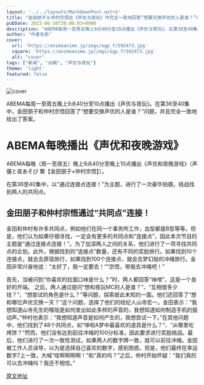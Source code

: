 ```yaml
---
layout: '../../layouts/MarkdownPost.astro'
title: "金田朋子＆仲村宗悟在《声优与夜玩》中完全一致地回答“想要交换声优的人是谁？”问题！"
pubDate: 2023-06-16T20:00:03+0900
description: "ABEMA每周一至周五晚上9点40分至10点播出《声优与夜玩》。在第36至40集中，金田朋子和仲村宗悟回答了“想要交换声优的人是谁？”问题，并且完全一致地给出了答案。"
author: "作者名称"
cover:
  url: 'https://animeanime.jp/imgs/ogp_f/592473.jpg'
  square: 'https://animeanime.jp/imgs/ogp_f/592473.jpg'
  alt: "cover"
tags: ["新闻", "动画", "声优与夜玩"]
theme: 'light'
featured: false
---
```


![cover](https://animeanime.jp/imgs/ogp_f/592473.jpg)

ABEMA每周一至周五晚上9点40分至10点播出《声优与夜玩》。在第36至40集中，金田朋子和仲村宗悟回答了“想要交换声优的人是谁？”问题，并且完全一致地给出了答案。

# ABEMA每晚播出《声优和夜晚游戏》

ABEMA每晚（周一至周五）晚上9点40分至晚上10点播出《声优和夜晚游戏》（声優と夜あそび 繋【金田朋子×仲村宗悟】）。

在第36至40集中，以“通过连接点连接！”为主题，进行了一次豪华拍摄，挑战找到两人的共同点。

## 金田朋子和仲村宗悟通过“共同点”连接！

金田和仲村有许多共同点，例如他们在同一个事务所工作，血型都是B型等等。但是，他们认为如果仔细寻找，一定会有更多的共同点和“连接点”，因此本次节目的主题是“通过连接点连接！”。为了加深两人之间的关系，他们进行了一项寻找共同点的企划。此外，根据找到的“连接点”数量，还有不同的奖励旅行。如果找到10个连接点，就会去原宿旅行，如果找到100个连接点，就会去梦幻般的冲绳旅行。金田非常兴奋地说：“太好了，我一定要去！”“宗悟，带我去冲绳吧！”

首先，当被问到“你喜欢的拉面口味是什么？”时，两人都回答“味噌”，这是一个良好的开端。
之后，两人通过提问“想和夜玩MC的人是谁？”、“互相借多少钱？”、“想尝试的角色是什么？”等问题，探索彼此未知的一面。他们还回答了“想和哪位声优交换一天？”这个问题，选择了他们的经纪人山寺宏一。金田表示：“我想知道山寺先生的喉咙是如何发出如此多样的声音的，我想知道如何制造手机的振动声。”仲村也表示：“我想知道声音是如何产生的，我想尝试一下。”在其他问题中，他们找到了48个共同点，如“哆啦A梦中最喜欢的道具是什么？”、“从哪里吃烤饼？”然而，他们没有达到前往冲绳的100分标准，因此要求进行奖励挑战。最后，他们进行了一次一致性测试，如果两人的数字牌一致，就可以前往冲绳。金田被工作人员误导，以为是选择自己喜欢的数字，感到困惑。但是，他们最终在幸运数字7上一致，大喊“哇啊啊啊啊！”和“真的吗？”之后，仲村开始怀疑：“我们真的可以去冲绳吗？我还不相信。”

  [原文地址](https://animeanime.jp/article/2023/06/16/77973.html)